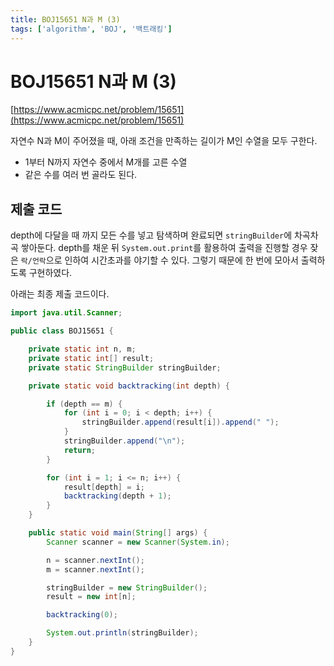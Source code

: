 ```yaml
---
title: BOJ15651 N과 M (3)
tags: ['algorithm', 'BOJ', '백트래킹']
---
```


# BOJ15651 N과 M (3)

[https://www.acmicpc.net/problem/15651](https://www.acmicpc.net/problem/15651)

자연수 N과 M이 주어졌을 때, 아래 조건을 만족하는 길이가 M인 수열을 모두 구한다.

 * 1부터 N까지 자연수 중에서 M개를 고른 수열
 * 같은 수를 여러 번 골라도 된다.

## 제출 코드

depth에 다달을 때 까지 모든 수를 넣고 탐색하며 완료되면 `stringBuilder`에 차곡차곡 쌓아둔다. depth를 채운 뒤 `System.out.print`를 활용하여 출력을 진행할 경우 잦은 `락/언락`으로 인하여 시간초과를 야기할 수 있다. 그렇기 때문에 한 번에 모아서 출력하도록 구현하였다.

아래는 최종 제출 코드이다.

```java
import java.util.Scanner;

public class BOJ15651 {

    private static int n, m;
    private static int[] result;
    private static StringBuilder stringBuilder;

    private static void backtracking(int depth) {

        if (depth == m) {
            for (int i = 0; i < depth; i++) {
                stringBuilder.append(result[i]).append(" ");
            }
            stringBuilder.append("\n");
            return;
        }

        for (int i = 1; i <= n; i++) {
            result[depth] = i;
            backtracking(depth + 1);
        }
    }

    public static void main(String[] args) {
        Scanner scanner = new Scanner(System.in);

        n = scanner.nextInt();
        m = scanner.nextInt();

        stringBuilder = new StringBuilder();
        result = new int[n];

        backtracking(0);

        System.out.println(stringBuilder);
    }
}
```

<TagLinks />